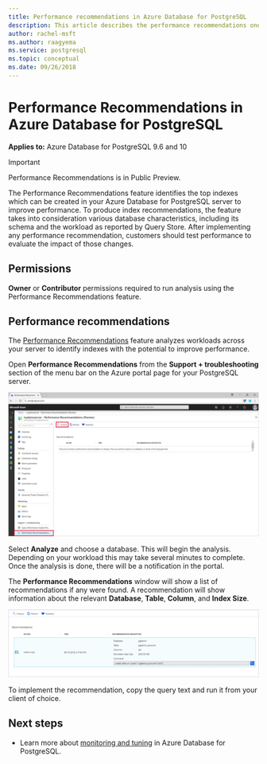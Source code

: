 ```yaml
---
title: Performance recommendations in Azure Database for PostgreSQL
description: This article describes the performance recommendations one can get in Azure Database for PostgreSQL.
author: rachel-msft
ms.author: raagyema
ms.service: postgresql
ms.topic: conceptual
ms.date: 09/26/2018
---
```

# Performance Recommendations in Azure Database for PostgreSQL

**Applies to:** Azure Database for PostgreSQL 9.6 and 10

> [!IMPORTANT]
> Performance Recommendations is in Public Preview.

The Performance Recommendations feature identifies the top indexes which can be created in your Azure Database for PostgreSQL server to improve performance. To produce index recommendations, the feature takes into consideration various database characteristics, including its schema and the workload as reported by Query Store. After implementing any performance recommendation, customers should test performance to evaluate the impact of those changes. 

## Permissions
**Owner** or **Contributor** permissions required to run analysis using the Performance Recommendations feature.

## Performance recommendations
The [Performance Recommendations](concepts-performance-recommendations.md) feature analyzes workloads across your server to identify indexes with the potential to improve performance.

Open **Performance Recommendations** from the **Support + troubleshooting** section of the menu bar on the Azure portal page for your PostgreSQL server.

![Performance Recommendations landing page](./media/concepts-performance-recommendations/performance-recommendations-landing-page.png)

Select **Analyze** and choose a database. This will begin the analysis. Depending on your workload this may take several minutes to complete. Once the analysis is done, there will be a notification in the portal.

The **Performance Recommendations** window will show a list of recommendations if any were found. A recommendation will show information about the relevant **Database**, **Table**, **Column**, and **Index Size**.

![Performance Recommendations new page](./media/concepts-performance-recommendations/performance-recommendations-result.png)

To implement the recommendation, copy the query text and run it from your client of choice.

## Next steps
- Learn more about [monitoring and tuning](concepts-monitoring.md) in Azure Database for PostgreSQL.

